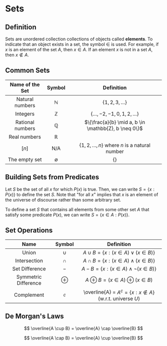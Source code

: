 # Sets
## Definition
Sets are unordered collection collections of objects called **elements**. To
indicate that an object exists in a set, the symbol $\in$ is used. For example,
if $x$ is an element of the set $A$, then $x \in A$. If an element $x$ is not
in a set $A$, then $x \notin A$.

## Common Sets
| Name of the Set | Symbol | Definition |
|:---------------:|:------:|:----------:|
| Natural numbers | $\mathbb{N}$ | $\{1, 2, 3, \dots\}$ |
| Integers | $\mathbb{Z}$ | $\{\dots, -2, -1, 0, 1, 2, \dots\}$ |
| Rational numbers | $\mathbb{Q}$ | $\{\frac{a}{b} \mid a, b \in \mathbb{Z}, b \neq 0\}$ |
| Real numbers | $\mathbb{R}$ | |
| $[n]$ | N/A | $\{1, 2, \dots, n\}$ where $n$ is a natural number |
| The empty set | $\emptyset$ | $\{\}$ |

## Building Sets from Predicates
Let $S$ be the set of all $x$ for which $P(x)$ is true. Then, we can write
$S = \{x : P(x)\}$ to define the set $S$. Note that "for all $x$" implies that
$x$ is an element of the universe of discourse rather than some arbitrary set.

To define a set $S$ that contains all elements from some other set $A$ that
satisfy some predicate $P(x)$, we can write $S = \{x \in A : P(x)\}$.

## Set Operations
<div class="table-no-scrollbars"></div>

| Name | Symbol | Definition |
|:----:|:------:|:----------:|
| Union | $\cup$ | $A \cup B = \{x : (x \in A) \lor (x \in B)\}$ |
| Intersection | $\cap$ | $A \cap B = \{x : (x \in A) \land (x \in B)\}$ |
| Set Difference | $-$ | $A - B = \{x : (x \in A) \land \neg (x \in B)\}$ |
| Symmetric Difference | $\oplus$ | $A \oplus B = (x \in A) \oplus (x \in B)$ |
| Complement | $^c$ | \overline{A} = $A^c = \{x : x \notin A\}$ (w.r.t. universe $U$)|

## De Morgan's Laws
$$
\overline{A \cup B} = \overline{A} \cap \overline{B}
$$

$$
\overline{A \cap B} = \overline{A} \cup \overline{B}
$$
